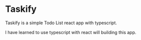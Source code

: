 # Taskify
Taskify is a simple Todo List react app with typescript.

I have learned to use typescript with react will building this app.
